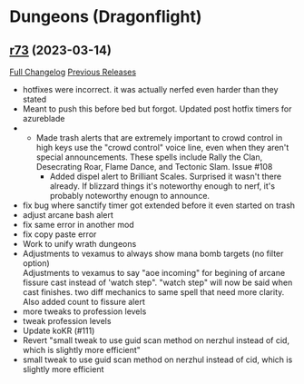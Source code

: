 # <DBM> Dungeons (Dragonflight)

## [r73](https://github.com/DeadlyBossMods/DBM-Dungeons/tree/r73) (2023-03-14)
[Full Changelog](https://github.com/DeadlyBossMods/DBM-Dungeons/compare/r72...r73) [Previous Releases](https://github.com/DeadlyBossMods/DBM-Dungeons/releases)

- hotfixes were incorrect. it was actually nerfed even harder than they stated  
- Meant to push this before bed but forgot. Updated post hotfix timers for azureblade  
-  - Made trash alerts that are extremely important to crowd control in high keys use the "crowd control" voice line, even when they aren't special announcements. These spells include Rally the Clan, Desecrating Roar, Flame Dance, and Tectonic Slam. Issue #108  
     - Added dispel alert to Brilliant Scales. Surprised it wasn't there already. If blizzard things it's noteworthy enough to nerf, it's probably noteworthy enougn to announce.  
- fix bug where sanctify timer got extended before it even started on trash  
- adjust arcane bash alert  
- fix same error in another mod  
- fix copy paste error  
- Work to unify wrath dungeons  
- Adjustments to vexamus to always show mana bomb targets (no filter option)  
    Adjustments to vexamus to say "aoe incoming" for begining of arcane fissure cast instead of 'watch step". "watch step" will now be said when cast finishes. two diff mechanics to same spell that need more clarity.  
    Also added count to fissure alert  
- more tweaks to profession levels  
- tweak profession levels  
- Update koKR (#111)  
- Revert "small tweak to use guid scan method  on nerzhul instead of cid, which is slightly more efficient"  
- small tweak to use guid scan method  on nerzhul instead of cid, which is slightly more efficient  
